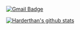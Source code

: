 [![Gmail Badge](https://img.shields.io/badge/Gmail-d14836?style=flat-square&logo=Gmail&logoColor=white&link=mailto:kheo1772@gmail.com)](mailto:kheo1772@gmail.com)

[![Harderthan's github stats](https://github-readme-stats.vercel.app/api?username=harderthan)](https://github.com/harderthan/github-readme-stats)

<!-- [![Harderthan's Profile](http://mazassumnida.wtf/api/v2/generate_badge?boj={harderthan})](https://solved.ac/{harderthan}) -->

<!--
**harderthan/harderthan** is a ✨ _special_ ✨ repository because its `README.md` (this file) appears on your GitHub profile.

Here are some ideas to get you started:

- 🔭 I’m currently working on ...
- 🌱 I’m currently learning ...
- 👯 I’m looking to collaborate on ...
- 🤔 I’m looking for help with ...
- 💬 Ask me about ...
- 📫 How to reach me: ...
- 😄 Pronouns: ...
- ⚡ Fun fact: ...
-->
